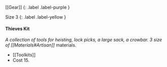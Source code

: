 [[Gear]]
{: .label .label-purple }

Size 3
{: .label .label-yellow }

#### Thieves Kit
_A collection of tools for heisting, lock picks, a large sack, a crowbar. 3 size of [[Materials#Artisan]]_ materials.

- [[Toolkits]]
- Cost 15.